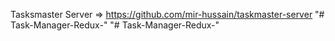 Tasksmaster Server => https://github.com/mir-hussain/taskmaster-server
"# Task-Manager-Redux-" 
"# Task-Manager-Redux-" 
